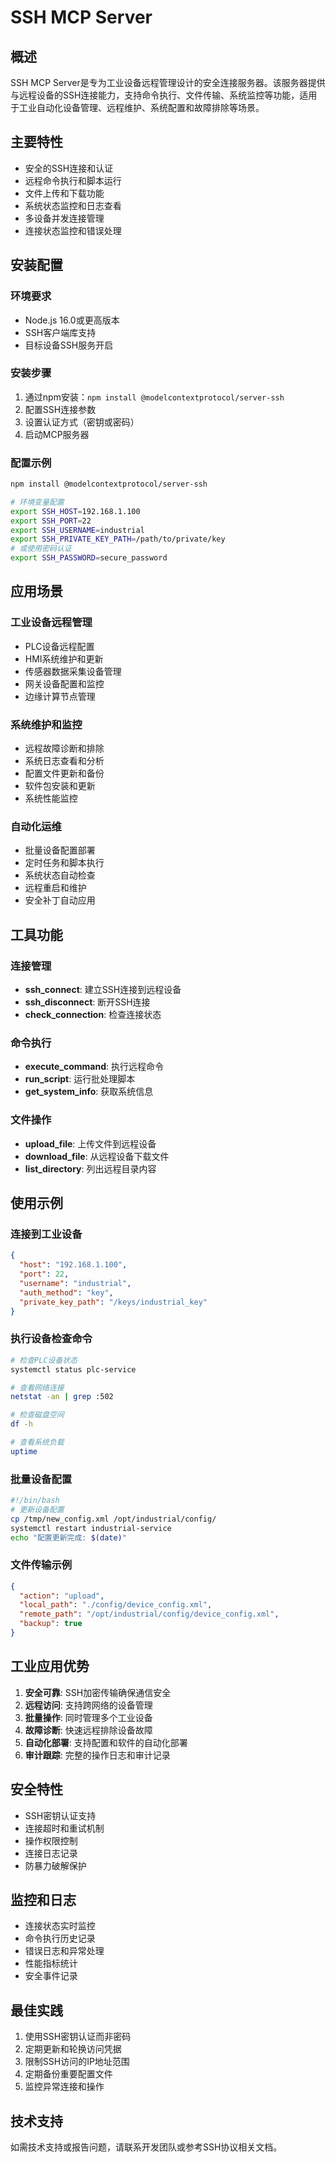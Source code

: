 # SSH MCP Server

## 概述

SSH MCP Server是专为工业设备远程管理设计的安全连接服务器。该服务器提供与远程设备的SSH连接能力，支持命令执行、文件传输、系统监控等功能，适用于工业自动化设备管理、远程维护、系统配置和故障排除等场景。

## 主要特性

- 安全的SSH连接和认证
- 远程命令执行和脚本运行
- 文件上传和下载功能
- 系统状态监控和日志查看
- 多设备并发连接管理
- 连接状态监控和错误处理

## 安装配置

### 环境要求
- Node.js 16.0或更高版本
- SSH客户端库支持
- 目标设备SSH服务开启

### 安装步骤
1. 通过npm安装：`npm install @modelcontextprotocol/server-ssh`
2. 配置SSH连接参数
3. 设置认证方式（密钥或密码）
4. 启动MCP服务器

### 配置示例
```bash
npm install @modelcontextprotocol/server-ssh

# 环境变量配置
export SSH_HOST=192.168.1.100
export SSH_PORT=22
export SSH_USERNAME=industrial
export SSH_PRIVATE_KEY_PATH=/path/to/private/key
# 或使用密码认证
export SSH_PASSWORD=secure_password
```

## 应用场景

### 工业设备远程管理
- PLC设备远程配置
- HMI系统维护和更新
- 传感器数据采集设备管理
- 网关设备配置和监控
- 边缘计算节点管理

### 系统维护和监控
- 远程故障诊断和排除
- 系统日志查看和分析
- 配置文件更新和备份
- 软件包安装和更新
- 系统性能监控

### 自动化运维
- 批量设备配置部署
- 定时任务和脚本执行
- 系统状态自动检查
- 远程重启和维护
- 安全补丁自动应用

## 工具功能

### 连接管理
- **ssh_connect**: 建立SSH连接到远程设备
- **ssh_disconnect**: 断开SSH连接
- **check_connection**: 检查连接状态

### 命令执行
- **execute_command**: 执行远程命令
- **run_script**: 运行批处理脚本
- **get_system_info**: 获取系统信息

### 文件操作
- **upload_file**: 上传文件到远程设备
- **download_file**: 从远程设备下载文件
- **list_directory**: 列出远程目录内容

## 使用示例

### 连接到工业设备
```json
{
  "host": "192.168.1.100",
  "port": 22,
  "username": "industrial",
  "auth_method": "key",
  "private_key_path": "/keys/industrial_key"
}
```

### 执行设备检查命令
```bash
# 检查PLC设备状态
systemctl status plc-service

# 查看网络连接
netstat -an | grep :502

# 检查磁盘空间
df -h

# 查看系统负载
uptime
```

### 批量设备配置
```bash
#!/bin/bash
# 更新设备配置
cp /tmp/new_config.xml /opt/industrial/config/
systemctl restart industrial-service
echo "配置更新完成: $(date)"
```

### 文件传输示例
```json
{
  "action": "upload",
  "local_path": "./config/device_config.xml",
  "remote_path": "/opt/industrial/config/device_config.xml",
  "backup": true
}
```

## 工业应用优势

1. **安全可靠**: SSH加密传输确保通信安全
2. **远程访问**: 支持跨网络的设备管理
3. **批量操作**: 同时管理多个工业设备
4. **故障诊断**: 快速远程排除设备故障
5. **自动化部署**: 支持配置和软件的自动化部署
6. **审计跟踪**: 完整的操作日志和审计记录

## 安全特性

- SSH密钥认证支持
- 连接超时和重试机制
- 操作权限控制
- 连接日志记录
- 防暴力破解保护

## 监控和日志

- 连接状态实时监控
- 命令执行历史记录
- 错误日志和异常处理
- 性能指标统计
- 安全事件记录

## 最佳实践

1. 使用SSH密钥认证而非密码
2. 定期更新和轮换访问凭据
3. 限制SSH访问的IP地址范围
4. 定期备份重要配置文件
5. 监控异常连接和操作

## 技术支持

如需技术支持或报告问题，请联系开发团队或参考SSH协议相关文档。 